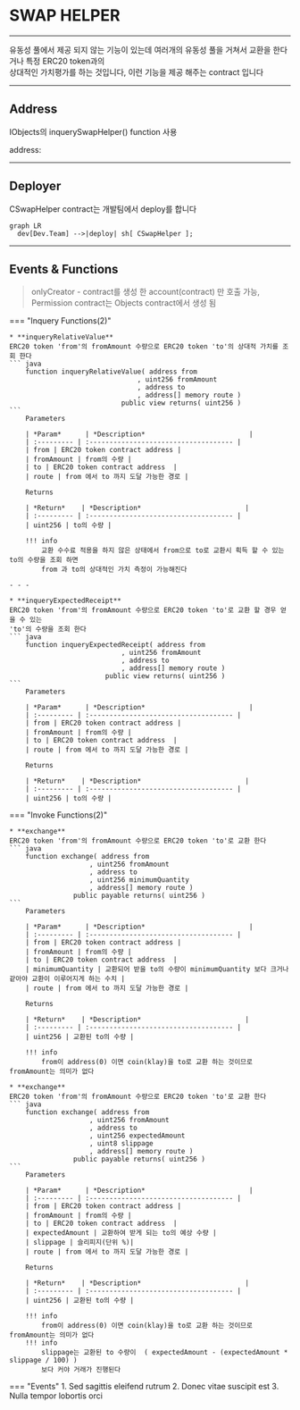 # **SWAP HELPER**
- - -

유동성 풀에서 제공 되지 않는 기능이 있는데 여러개의 유동성 풀을 거쳐서 교환을 한다거나 특정 ERC20 token과의    
상대적인 가치평가를 하는 것입니다, 이런 기능을 제공 해주는 contract 입니다

- - -

## **Address**
IObjects의 inquerySwapHelper() function 사용   

address:      
- - -

## **Deployer**

CSwapHelper contract는 개발팀에서 deploy를 합니다   

``` mermaid
graph LR
  dev[Dev.Team] -->|deploy| sh[ CSwapHelper ];
```
- - -

## **Events & Functions**

> onlyCreator - contract를 생성 한 account(contract) 만 호출 가능, Permission contract는 Objects contract에서 생성 됨        

=== "Inquery Functions(2)"

    * **inqueryRelativeValue**   
    ERC20 token 'from'의 fromAmount 수량으로 ERC20 token 'to'의 상대적 가치를 조회 한다   
    ``` java
        function inqueryRelativeValue( address from
                                    , uint256 fromAmount
                                    , address to
                                    , address[] memory route ) 
                                public view returns( uint256 )
    ```   
        Parameters     
           
        | *Param*      | *Description*                          |
        | :--------- | :------------------------------------ |
        | from | ERC20 token contract address |
        | fromAmount | from의 수량 |   
        | to | ERC20 token contract address  |   
        | route | from 에서 to 까지 도달 가능한 경로 |  

        Returns     

        | *Return*    | *Description*                          |
        | :--------- | :------------------------------------ |
        | uint256 | to의 수량 |

        !!! info 
            교환 수수료 적용을 하지 않은 상태에서 from으로 to로 교환시 획득 할 수 있는 to의 수량을 조회 하면   
            from 과 to의 상대적인 가치 측정이 가능해진다                

    - - -

    * **inqueryExpectedReceipt**   
    ERC20 token 'from'의 fromAmount 수량으로 ERC20 token 'to'로 교환 할 경우 얻을 수 있는   
    'to'의 수량을 조회 한다
    ``` java
        function inqueryExpectedReceipt( address from
                                , uint256 fromAmount
                                , address to
                                , address[] memory route ) 
                            public view returns( uint256 )
    ```   
        Parameters     
           
        | *Param*      | *Description*                          |
        | :--------- | :------------------------------------ |
        | from | ERC20 token contract address |
        | fromAmount | from의 수량 |   
        | to | ERC20 token contract address  |   
        | route | from 에서 to 까지 도달 가능한 경로 |  

        Returns     

        | *Return*    | *Description*                          |
        | :--------- | :------------------------------------ |
        | uint256 | to의 수량 |

    
    
=== "Invoke Functions(2)"

    * **exchange**   
    ERC20 token 'from'의 fromAmount 수량으로 ERC20 token 'to'로 교환 한다  
    ``` java
        function exchange( address from
                        , uint256 fromAmount
                        , address to
                        , uint256 minimumQuantity
                        , address[] memory route ) 
                    public payable returns( uint256 )
    ```  
        Parameters     
           
        | *Param*      | *Description*                          |
        | :--------- | :------------------------------------ |
        | from | ERC20 token contract address |
        | fromAmount | from의 수량 |   
        | to | ERC20 token contract address  |    
        | minimumQuantity | 교환되어 받을 to의 수량이 minimumQuantity 보다 크거나 같아야 교환이 이루어지게 하는 수치 |    
        | route | from 에서 to 까지 도달 가능한 경로 |    

        Returns     

        | *Return*    | *Description*                          |
        | :--------- | :------------------------------------ |
        | uint256 | 교환된 to의 수량 |

        !!! info
            from이 address(0) 이면 coin(klay)을 to로 교환 하는 것이므로 fromAmount는 의미가 없다   

    * **exchange**   
    ERC20 token 'from'의 fromAmount 수량으로 ERC20 token 'to'로 교환 한다  
    ``` java
        function exchange( address from
                        , uint256 fromAmount
                        , address to
                        , uint256 expectedAmount
                        , uint8 slippage
                        , address[] memory route ) 
                    public payable returns( uint256 )
    ```  
        Parameters     
           
        | *Param*      | *Description*                          |
        | :--------- | :------------------------------------ |
        | from | ERC20 token contract address |
        | fromAmount | from의 수량 |   
        | to | ERC20 token contract address  |    
        | expectedAmount | 교환하여 받게 되는 to의 예상 수량 |    
        | slippage | 슬리피지(단위 %)|   
        | route | from 에서 to 까지 도달 가능한 경로 |    

        Returns     

        | *Return*    | *Description*                          |
        | :--------- | :------------------------------------ |
        | uint256 | 교환된 to의 수량 |

        !!! info
            from이 address(0) 이면 coin(klay)을 to로 교환 하는 것이므로 fromAmount는 의미가 없다   
        !!! info
            slippage는 교환된 to 수량이  ( expectedAmount - (expectedAmount * slippage / 100) )   
            보다 커야 거래가 진행된다

=== "Events"
    1. Sed sagittis eleifend rutrum
    2. Donec vitae suscipit est
    3. Nulla tempor lobortis orci

